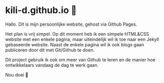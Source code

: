 # kili-d.github.io 👋

Hallo. Dit is mijn persoonlijke website, gehost via Github Pages. 

Het plan is vrij simpel. Op dit moment heb ik een simpele HTML&CSS website met een enkele pagina, maar uiteindelijk wil ik toe naar een Jekyll gebaseerde website. Naast de enkele pagina wil ik ook blogs gaan publiceren door dit met Git/Github te doen.

Dit project gebruik ik ook om meer van Github te leren en de manier hoe ontwikkelaars vandaag de dag te werk gaan. 

Nou doei 👋
